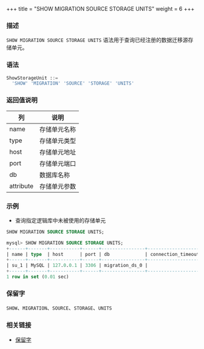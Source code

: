+++
title = "SHOW MIGRATION SOURCE STORAGE UNITS"
weight = 6
+++

### 描述

`SHOW MIGRATION SOURCE STORAGE UNITS` 语法用于查询已经注册的数据迁移源存储单元。

### 语法

```sql
ShowStorageUnit ::=
  'SHOW' 'MIGRATION' 'SOURCE' 'STORAGE' 'UNITS'
```

### 返回值说明

| 列        | 说明        |
| --------- | ---------- |
| name      | 存储单元名称 |
| type      | 存储单元类型 |
| host      | 存储单元地址 |
| port      | 存储单元端口 |
| db        | 数据库名称   |
| attribute | 存储单元参数 |

### 示例

- 查询指定逻辑库中未被使用的存储单元

```sql
SHOW MIGRATION SOURCE STORAGE UNITS;
```

```sql
mysql> SHOW MIGRATION SOURCE STORAGE UNITS;
+------+-------+-----------+------+----------------+---------------------------------+---------------------------+---------------------------+---------------+---------------+-----------+------------------+
| name | type  | host      | port | db             | connection_timeout_milliseconds | idle_timeout_milliseconds | max_lifetime_milliseconds | max_pool_size | min_pool_size | read_only | other_attributes |
+------+-------+-----------+------+----------------+---------------------------------+---------------------------+---------------------------+---------------+---------------+-----------+------------------+
| su_1 | MySQL | 127.0.0.1 | 3306 | migration_ds_0 |                                 |                           |                           |               |               |           |                  |
+------+-------+-----------+------+----------------+---------------------------------+---------------------------+---------------------------+---------------+---------------+-----------+------------------+
1 row in set (0.01 sec)
```

### 保留字

`SHOW`、`MIGRATION`、`SOURCE`、`STORAGE`、`UNITS`

### 相关链接

- [保留字](/cn/reference/distsql/syntax/reserved-word/)